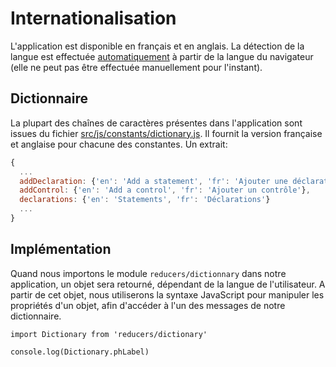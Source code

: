 # Internationalisation

L'application est disponible en français et en anglais. La détection de la langue est effectuée [automatiquement](https://github.com/InseeFr/Pogues/blob/zenika-dev/src/reducers/dictionary.js) à partir de la langue du navigateur (elle ne peut pas être effectuée manuellement pour l'instant).

## Dictionnaire

La plupart des chaînes de caractères présentes dans l'application sont issues du fichier
[src/js/constants/dictionary.js](https://github.com/InseeFr/Pogues/blob/zenika-dev/src/constants/dictionary.js). Il fournit la version française et anglaise pour chacune des constantes. Un extrait:

```javascript
{
  ...
  addDeclaration: {'en': 'Add a statement', 'fr': 'Ajouter une déclaration'},
  addControl: {'en': 'Add a control', 'fr': 'Ajouter un contrôle'},
  declarations: {'en': 'Statements', 'fr': 'Déclarations'}
  ...
}
```

## Implémentation

Quand nous importons le module `reducers/dictionnary` dans notre application, un objet sera retourné, dépendant de la langue de l'utilisateur. A partir de cet objet, nous utiliserons la syntaxe JavaScript pour manipuler les propriétés d'un objet, afin d'accéder à l'un des messages de notre dictionnaire.

```
import Dictionary from 'reducers/dictionary'

console.log(Dictionary.phLabel)
```
